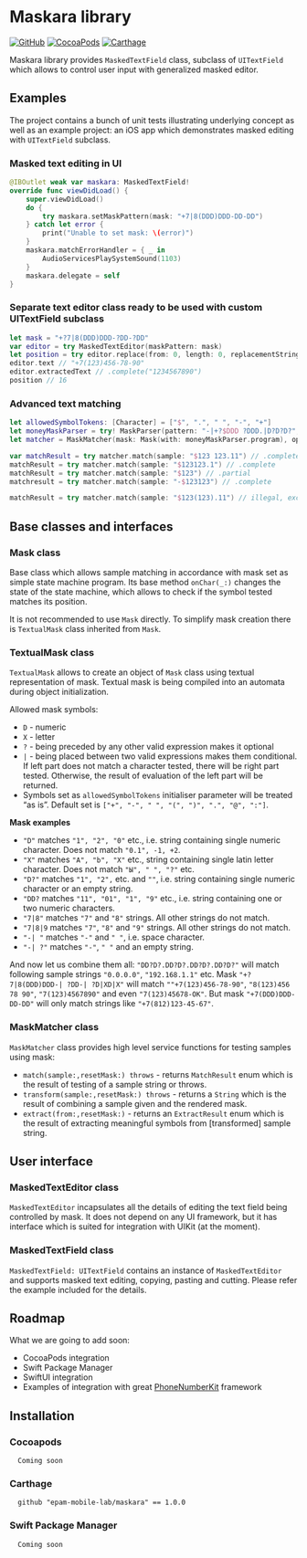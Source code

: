 # Maskara library
[![GitHub](https://img.shields.io/github/license/epam-mobile-lab/maskara.svg)]() [![CocoaPods](https://img.shields.io/cocoapods/v/Maskara.svg)]() [![Carthage](https://img.shields.io/badge/Carthage-1.0-brightgreen.svg)]()

Maskara library provides `MaskedTextField` class, subclass of `UITextField` which allows to control user input with generalized masked editor.

## Examples
The project contains a bunch of unit tests illustrating underlying concept as well as an example project: an iOS app which demonstrates masked editing with `UITextField` subclass.

### Masked text editing in UI
```swift
@IBOutlet weak var maskara: MaskedTextField!
override func viewDidLoad() {
    super.viewDidLoad()
    do {
        try maskara.setMaskPattern(mask: "+7|8(DDD)DDD-DD-DD")
    } catch let error {
        print("Unable to set mask: \(error)")
    }
    maskara.matchErrorHandler = { _ in
        AudioServicesPlaySystemSound(1103)
    }
    maskara.delegate = self
}
```

### Separate text editor class ready to be used with custom UITextField subclass
```swift
let mask = "+?7|8(DDD)DDD-?DD-?DD"
var editor = try MaskedTextEditor(maskPattern: mask)
let position = try editor.replace(from: 0, length: 0, replacementString: "+7(123)456-78-90")
editor.text // "+7(123)456-78-90"
editor.extractedText // .complete("1234567890")
position // 16
```

### Advanced text matching
```swift
let allowedSymbolTokens: [Character] = ["$", ".", " ", "-", "+"]
let moneyMaskParser = try! MaskParser(pattern: "-|+?$DDD ?DDD.|D?D?D?", allowedSymbolTokens: allowedSymbolTokens)
let matcher = MaskMatcher(mask: Mask(with: moneyMaskParser.program), options: [.optimisticMatch])

var matchResult = try matcher.match(sample: "$123 123.11") // .complete
matchResult = try matcher.match(sample: "$123123.1") // .complete
matchResult = try matcher.match(sample: "$123") // .partial
matchresult = try matcher.match(sample: "-$123123") // .complete

matchResult = try matcher.match(sample: "$123(123).11") // illegal, exception thrown
```

## Base classes and interfaces

### Mask class
Base class which allows sample matching in accordance with mask set as simple state machine program. Its base method `onChar(_:)` changes the state of the state machine, which allows to check if the symbol tested matches its position.

It is not recommended to use `Mask` directly. To simplify mask creation there is `TextualMask` class inherited from `Mask`.

### TextualMask class
`TextualMask` allows to create an object of `Mask` class using textual representation of mask. Textual mask is being compiled into an automata during object initialization.

Allowed mask symbols:
- `D` - numeric
- `X` - letter
- `?` - being preceded by any other valid expression makes it optional
- `|` - being placed between two valid expressions makes them conditional. If left part does not match a character tested, there will be right part tested. Otherwise, the result of evaluation of the left part will be returned.
- Symbols set as `allowedSymbolTokens` initialiser parameter will be treated “as is”. Default set is `["+", "-", " ", "(", ")", ".", "@", ":"]`.

**Mask examples**

- `"D"` matches `"1", "2", "0"` etc., i.e. string containing single numeric character. Does not match `"0.1", -1, +2`.
- `"X"` matches `"A", "b", "X"` etc., string containing single latin letter character. Does not match `"Ы", " ", "?"` etc.
- `"D?"` matches `"1", "2",` etc. and `""`, i.e. string containing single numeric character or an empty string.
- `"DD?` matches `"11", "01", "1", "9"` etc., i.e. string containing one or two numeric characters.
- `"7|8"` matches `"7"` and `"8"` strings. All other strings do not match.
- `"7|8|9` matches `"7"`, `"8"` and `"9"` strings. All other strings do not match.
- `"-| "` matches `"-"` and `" "`, i.e. space character.
- `"-| ?"` matches `"-"`, `" "` and an empty string.

And now let us combine them all: `"DD?D?.DD?D?.DD?D?.DD?D?"` will match following sample strings `"0.0.0.0"`, `"192.168.1.1"` etc. Mask `"+?7|8(DDD)DDD-| ?DD-| ?D|XD|X"` will match `""+7(123)456-78-90"`, `"8(123)456 78 90"`, `"7(123)4567890"` and even `"7(123)45678-OK"`. But mask `"+7(DDD)DDD-DD-DD"` will only match strings like `"+7(812)123-45-67"`.

### MaskMatcher class
`MaskMatcher` class provides high level service functions for testing samples using mask:
- `match(sample:,resetMask:) throws` - returns `MatchResult` enum which is the result of testing of a sample string or throws.
- `transform(sample:,resetMask:) throws` - returns a `String` which is the result of combining a sample given and the rendered mask.
- `extract(from:,resetMask:)` - returns an `ExtractResult` enum which is the result of extracting meaningful symbols from [transformed] sample string.

## User interface
### MaskedTextEditor class
`MaskedTextEditor` incapsulates all the details of editing the text field being controlled by mask. It does not depend on any UI framework, but it has interface which is suited for integration with UIKit (at the moment).

### MaskedTextField class
`MaskedTextField: UITextField` contains an instance of `MaskedTextEditor` and supports masked text editing, copying, pasting and cutting. Please refer the example included for the details.

## Roadmap

What we are going to add soon:
- CocoaPods integration
- Swift Package Manager
- SwiftUI integration
- Examples of integration with great [PhoneNumberKit](https://github.com/marmelroy/PhoneNumberKit) framework

## Installation

### Cocoapods
```
  Coming soon
```
<!--
```
  pod 'Maskara', '~> 1.0.0'
```
-->
### Carthage
```
  github "epam-mobile-lab/maskara" == 1.0.0
```
### Swift Package Manager
```
  Coming soon
```
<!--
```
```
-->
